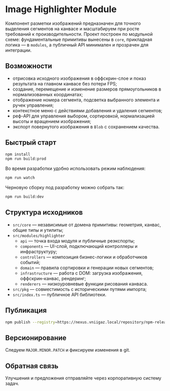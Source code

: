 # Image Highlighter Module

Компонент разметки изображений предназначен для точного выделения сегментов на канвасе и масштабируем при росте требований к производительности. Проект построен по модульной схеме: фундаментальные примитивы вынесены в `core`, прикладная логика — в `modules`, а публичный API минимален и прозрачен для интеграции.

## Возможности
- отрисовка исходного изображения в оффскрин-слое и показ результата на главном канвасе без потери FPS;
- создание, перемещение и изменение размеров прямоугольников в нормализованных координатах;
- отображение номера сегмента, подсветка выбранного элемента и ручек управления;
- контекстное меню с действиями добавления и удаления сегментов;
- реф-API для управления выбором, сортировкой, нормализацией высоты и вращением изображения;
- экспорт повернутого изображения в `Blob` с сохранением качества.

## Быстрый старт
```bash
npm install
npm run build:prod
```

Во время разработки удобно использовать режим наблюдения:
```bash
npm run watch
```

Черновую сборку под разработку можно собрать так:
```bash
npm run build:dev
```

## Структура исходников
- `src/core` — независимые от домена примитивы: геометрия, канвас, общие типы и утилиты;
- `src/modules/highlighter`
  - `api` — точка входа модуля и публичные реэкспорты;
  - `components` — UI-слой, подключающий контроллеры и инфраструктуру;
  - `controllers` — композиция бизнес-логики и обработчиков событий;
  - `domain` — правила сортировки и генерации новых сегментов;
  - `infrastructure` — работа с DOM: загрузка изображения, оффскрин-канвас, рендеринг;
  - `renderers` — низкоуровневые функции рисования канваса.
- `src/pkg` — совместимость с историческими путями импорта;
- `src/index.ts` — публичное API библиотеки.

## Публикация
```bash
npm publish --registry=https://nexus.vniigaz.local/repository/npm-releases/
```

## Версионирование
Следуем `MAJOR.MINOR.PATCH` и фиксируем изменения в git.

## Обратная связь
Улучшения и предложения отправляйте через корпоративную систему задач.
